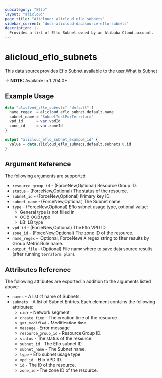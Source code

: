 ```yaml
---
subcategory: "Eflo"
layout: "alicloud"
page_title: "Alicloud: alicloud_eflo_subnets"
sidebar_current: "docs-alicloud-datasource-eflo-subnets"
description: |-
  Provides a list of Eflo Subnet owned by an Alibaba Cloud account.
---
```


# alicloud_eflo_subnets

This data source provides Eflo Subnet available to the user.[What is Subnet](https://help.aliyun.com/document_detail/604977.html)

-> **NOTE:** Available in 1.204.0+

## Example Usage

```terraform
data "alicloud_eflo_subnets" "default" {
  name_regex  = alicloud_eflo_subnet.default.name
  subnet_name = "SubnetTestForTerraform"
  vpd_id      = var.vpdId
  zone_id     = var.zoneId
}

output "alicloud_eflo_subnet_example_id" {
  value = data.alicloud_eflo_subnets.default.subnets.0.id
}
```

## Argument Reference

The following arguments are supported:
* `resource_group_id` - (ForceNew,Optional) Resource Group ID.
* `status` - (ForceNew,Optional) The status of the resource.
* `subnet_id` - (ForceNew,Optional) Primary key ID.
* `subnet_name` - (ForceNew,Optional) The Subnet name.
* `type` - (ForceNew,Optional) Eflo subnet usage type, optional value: 
  - General type is not filled in
  - OOB:OOB type 
  - LB: LB type
* `vpd_id` - (ForceNew,Optional) The Eflo VPD ID.
* `zone_id` - (ForceNew,Optional) The zone ID of the resource.
* `name_regex` - (Optional, ForceNew) A regex string to filter results by Group Metric Rule name.
* `output_file` - (Optional) File name where to save data source results (after running `terraform plan`).


## Attributes Reference

The following attributes are exported in addition to the arguments listed above:
* `names` - A list of name of Subnets.
* `subnets` - A list of Subnet Entries. Each element contains the following attributes:
  * `cidr` - Network segment
  * `create_time` - The creation time of the resource
  * `gmt_modified` - Modification time
  * `message` - Error message
  * `resource_group_id` - Resource Group ID.
  * `status` - The status of the resource.
  * `subnet_id` - The Eflo subnet ID.
  * `subnet_name` - The Subnet name.
  * `type` - Eflo subnet usage type.
  * `vpd_id` - Eflo VPD ID.
  * `id` - The ID of the resource.
  * `zone_id` - The zone ID of the resource.
